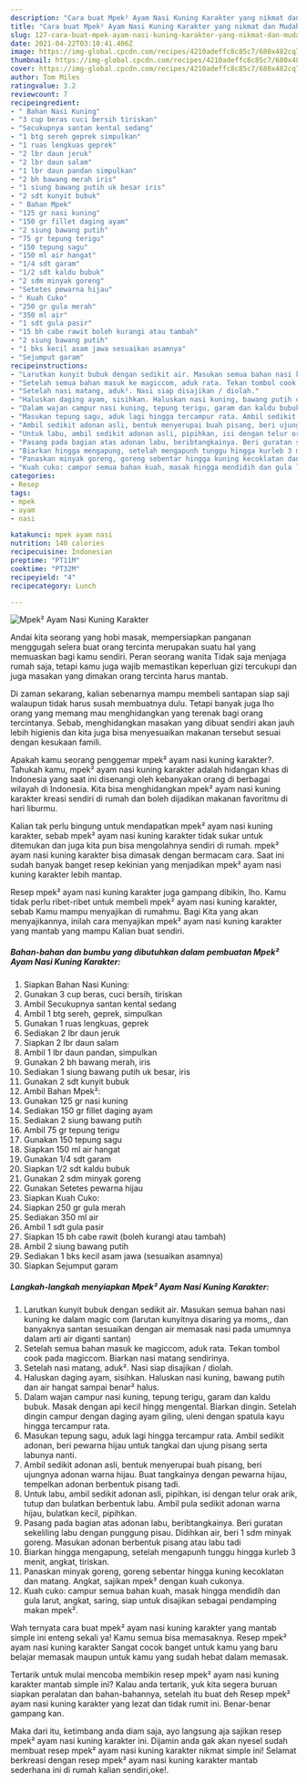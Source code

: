 ```yaml
---
description: "Cara buat Mpek² Ayam Nasi Kuning Karakter yang nikmat dan Mudah Dibuat"
title: "Cara buat Mpek² Ayam Nasi Kuning Karakter yang nikmat dan Mudah Dibuat"
slug: 127-cara-buat-mpek-ayam-nasi-kuning-karakter-yang-nikmat-dan-mudah-dibuat
date: 2021-04-22T03:10:41.406Z
image: https://img-global.cpcdn.com/recipes/4210adeffc8c85c7/680x482cq70/mpek-ayam-nasi-kuning-karakter-foto-resep-utama.jpg
thumbnail: https://img-global.cpcdn.com/recipes/4210adeffc8c85c7/680x482cq70/mpek-ayam-nasi-kuning-karakter-foto-resep-utama.jpg
cover: https://img-global.cpcdn.com/recipes/4210adeffc8c85c7/680x482cq70/mpek-ayam-nasi-kuning-karakter-foto-resep-utama.jpg
author: Tom Miles
ratingvalue: 3.2
reviewcount: 7
recipeingredient:
- " Bahan Nasi Kuning"
- "3 cup beras cuci bersih tiriskan"
- "Secukupnya santan kental sedang"
- "1 btg sereh geprek simpulkan"
- "1 ruas lengkuas geprek"
- "2 lbr daun jeruk"
- "2 lbr daun salam"
- "1 lbr daun pandan simpulkan"
- "2 bh bawang merah iris"
- "1 siung bawang putih uk besar iris"
- "2 sdt kunyit bubuk"
- " Bahan Mpek"
- "125 gr nasi kuning"
- "150 gr fillet daging ayam"
- "2 siung bawang putih"
- "75 gr tepung terigu"
- "150 tepung sagu"
- "150 ml air hangat"
- "1/4 sdt garam"
- "1/2 sdt kaldu bubuk"
- "2 sdm minyak goreng"
- "Setetes pewarna hijau"
- " Kuah Cuko"
- "250 gr gula merah"
- "350 ml air"
- "1 sdt gula pasir"
- "15 bh cabe rawit boleh kurangi atau tambah"
- "2 siung bawang putih"
- "1 bks kecil asam jawa sesuaikan asamnya"
- "Sejumput garam"
recipeinstructions:
- "Larutkan kunyit bubuk dengan sedikit air. Masukan semua bahan nasi kuning ke dalam magic com (larutan kunyitnya disaring ya moms,, dan banyaknya santan sesuaikan dengan air memasak nasi pada umumnya dalam arti air diganti santan)"
- "Setelah semua bahan masuk ke magiccom, aduk rata. Tekan tombol cook pada magiccom. Biarkan nasi matang sendirinya."
- "Setelah nasi matang, aduk². Nasi siap disajikan / diolah."
- "Haluskan daging ayam, sisihkan. Haluskan nasi kuning, bawang putih dan air hangat sampai benar² halus."
- "Dalam wajan campur nasi kuning, tepung terigu, garam dan kaldu bubuk. Masak dengan api kecil hingg mengental. Biarkan dingin. Setelah dingin campur dengan daging ayam giling, uleni dengan spatula kayu hingga tercampur rata."
- "Masukan tepung sagu, aduk lagi hingga tercampur rata. Ambil sedikit adonan, beri pewarna hijau untuk tangkai dan ujung pisang serta labunya nanti."
- "Ambil sedikit adonan asli, bentuk menyerupai buah pisang, beri ujungnya adonan warna hijau. Buat tangkainya dengan pewarna hijau, tempelkan adonan berbentuk pisang tadi."
- "Untuk labu, ambil sedikit adonan asli, pipihkan, isi dengan telur orak arik, tutup dan bulatkan berbentuk labu. Ambil pula sedikit adonan warna hijau, bulatkan kecil, pipihkan."
- "Pasang pada bagian atas adonan labu, beribtangkainya. Beri guratan sekeliling labu dengan punggung pisau. Didihkan air, beri 1 sdm minyak goreng. Masukan adonan berbentuk pisang atau labu tadi"
- "Biarkan hingga mengapung, setelah mengapunh tunggu hingga kurleb 3 menit, angkat, tiriskan."
- "Panaskan minyak goreng, goreng sebentar hingga kuning kecoklatan dan matang. Angkat, sajikan mpek² dengan kuah cukonya."
- "Kuah cuko: campur semua bahan kuah, masak hingga mendidih dan gula larut, angkat, saring, siap untuk disajikan sebagai pendamping makan mpek²."
categories:
- Resep
tags:
- mpek
- ayam
- nasi

katakunci: mpek ayam nasi 
nutrition: 140 calories
recipecuisine: Indonesian
preptime: "PT11M"
cooktime: "PT32M"
recipeyield: "4"
recipecategory: Lunch

---
```



![Mpek² Ayam Nasi Kuning Karakter](https://img-global.cpcdn.com/recipes/4210adeffc8c85c7/680x482cq70/mpek-ayam-nasi-kuning-karakter-foto-resep-utama.jpg)

Andai kita seorang yang hobi masak, mempersiapkan panganan menggugah selera buat orang tercinta merupakan suatu hal yang memuaskan bagi kamu sendiri. Peran seorang  wanita Tidak saja menjaga rumah saja, tetapi kamu juga wajib memastikan keperluan gizi tercukupi dan juga masakan yang dimakan orang tercinta harus mantab.

Di zaman  sekarang, kalian sebenarnya mampu membeli santapan siap saji walaupun tidak harus susah membuatnya dulu. Tetapi banyak juga lho orang yang memang mau menghidangkan yang terenak bagi orang tercintanya. Sebab, menghidangkan masakan yang dibuat sendiri akan jauh lebih higienis dan kita juga bisa menyesuaikan makanan tersebut sesuai dengan kesukaan famili. 



Apakah kamu seorang penggemar mpek² ayam nasi kuning karakter?. Tahukah kamu, mpek² ayam nasi kuning karakter adalah hidangan khas di Indonesia yang saat ini disenangi oleh kebanyakan orang di berbagai wilayah di Indonesia. Kita bisa menghidangkan mpek² ayam nasi kuning karakter kreasi sendiri di rumah dan boleh dijadikan makanan favoritmu di hari liburmu.

Kalian tak perlu bingung untuk mendapatkan mpek² ayam nasi kuning karakter, sebab mpek² ayam nasi kuning karakter tidak sukar untuk ditemukan dan juga kita pun bisa mengolahnya sendiri di rumah. mpek² ayam nasi kuning karakter bisa dimasak dengan bermacam cara. Saat ini sudah banyak banget resep kekinian yang menjadikan mpek² ayam nasi kuning karakter lebih mantap.

Resep mpek² ayam nasi kuning karakter juga gampang dibikin, lho. Kamu tidak perlu ribet-ribet untuk membeli mpek² ayam nasi kuning karakter, sebab Kamu mampu menyajikan di rumahmu. Bagi Kita yang akan menyajikannya, inilah cara menyajikan mpek² ayam nasi kuning karakter yang mantab yang mampu Kalian buat sendiri.

<!--inarticleads1-->

##### Bahan-bahan dan bumbu yang dibutuhkan dalam pembuatan Mpek² Ayam Nasi Kuning Karakter:

1. Siapkan  Bahan Nasi Kuning:
1. Gunakan 3 cup beras, cuci bersih, tiriskan
1. Ambil Secukupnya santan kental sedang
1. Ambil 1 btg sereh, geprek, simpulkan
1. Gunakan 1 ruas lengkuas, geprek
1. Sediakan 2 lbr daun jeruk
1. Siapkan 2 lbr daun salam
1. Ambil 1 lbr daun pandan, simpulkan
1. Gunakan 2 bh bawang merah, iris
1. Sediakan 1 siung bawang putih uk besar, iris
1. Gunakan 2 sdt kunyit bubuk
1. Ambil  Bahan Mpek²:
1. Gunakan 125 gr nasi kuning
1. Sediakan 150 gr fillet daging ayam
1. Sediakan 2 siung bawang putih
1. Ambil 75 gr tepung terigu
1. Gunakan 150 tepung sagu
1. Siapkan 150 ml air hangat
1. Gunakan 1/4 sdt garam
1. Siapkan 1/2 sdt kaldu bubuk
1. Gunakan 2 sdm minyak goreng
1. Gunakan Setetes pewarna hijau
1. Siapkan  Kuah Cuko:
1. Siapkan 250 gr gula merah
1. Sediakan 350 ml air
1. Ambil 1 sdt gula pasir
1. Siapkan 15 bh cabe rawit (boleh kurangi atau tambah)
1. Ambil 2 siung bawang putih
1. Sediakan 1 bks kecil asam jawa (sesuaikan asamnya)
1. Siapkan Sejumput garam




<!--inarticleads2-->

##### Langkah-langkah menyiapkan Mpek² Ayam Nasi Kuning Karakter:

1. Larutkan kunyit bubuk dengan sedikit air. Masukan semua bahan nasi kuning ke dalam magic com (larutan kunyitnya disaring ya moms,, dan banyaknya santan sesuaikan dengan air memasak nasi pada umumnya dalam arti air diganti santan)
1. Setelah semua bahan masuk ke magiccom, aduk rata. Tekan tombol cook pada magiccom. Biarkan nasi matang sendirinya.
1. Setelah nasi matang, aduk². Nasi siap disajikan / diolah.
1. Haluskan daging ayam, sisihkan. Haluskan nasi kuning, bawang putih dan air hangat sampai benar² halus.
1. Dalam wajan campur nasi kuning, tepung terigu, garam dan kaldu bubuk. Masak dengan api kecil hingg mengental. Biarkan dingin. Setelah dingin campur dengan daging ayam giling, uleni dengan spatula kayu hingga tercampur rata.
1. Masukan tepung sagu, aduk lagi hingga tercampur rata. Ambil sedikit adonan, beri pewarna hijau untuk tangkai dan ujung pisang serta labunya nanti.
1. Ambil sedikit adonan asli, bentuk menyerupai buah pisang, beri ujungnya adonan warna hijau. Buat tangkainya dengan pewarna hijau, tempelkan adonan berbentuk pisang tadi.
1. Untuk labu, ambil sedikit adonan asli, pipihkan, isi dengan telur orak arik, tutup dan bulatkan berbentuk labu. Ambil pula sedikit adonan warna hijau, bulatkan kecil, pipihkan.
1. Pasang pada bagian atas adonan labu, beribtangkainya. Beri guratan sekeliling labu dengan punggung pisau. Didihkan air, beri 1 sdm minyak goreng. Masukan adonan berbentuk pisang atau labu tadi
1. Biarkan hingga mengapung, setelah mengapunh tunggu hingga kurleb 3 menit, angkat, tiriskan.
1. Panaskan minyak goreng, goreng sebentar hingga kuning kecoklatan dan matang. Angkat, sajikan mpek² dengan kuah cukonya.
1. Kuah cuko: campur semua bahan kuah, masak hingga mendidih dan gula larut, angkat, saring, siap untuk disajikan sebagai pendamping makan mpek².




Wah ternyata cara buat mpek² ayam nasi kuning karakter yang mantab simple ini enteng sekali ya! Kamu semua bisa memasaknya. Resep mpek² ayam nasi kuning karakter Sangat cocok banget untuk kamu yang baru belajar memasak maupun untuk kamu yang sudah hebat dalam memasak.

Tertarik untuk mulai mencoba membikin resep mpek² ayam nasi kuning karakter mantab simple ini? Kalau anda tertarik, yuk kita segera buruan siapkan peralatan dan bahan-bahannya, setelah itu buat deh Resep mpek² ayam nasi kuning karakter yang lezat dan tidak rumit ini. Benar-benar gampang kan. 

Maka dari itu, ketimbang anda diam saja, ayo langsung aja sajikan resep mpek² ayam nasi kuning karakter ini. Dijamin anda gak akan nyesel sudah membuat resep mpek² ayam nasi kuning karakter nikmat simple ini! Selamat berkreasi dengan resep mpek² ayam nasi kuning karakter mantab sederhana ini di rumah kalian sendiri,oke!.

